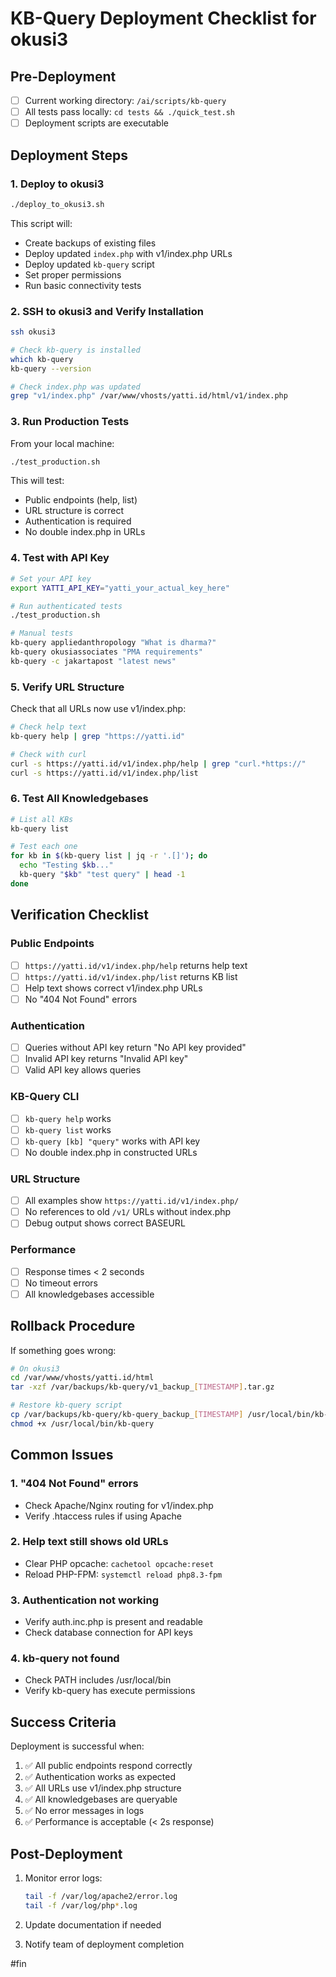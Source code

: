 # KB-Query Deployment Checklist for okusi3

## Pre-Deployment

- [ ] Current working directory: `/ai/scripts/kb-query`
- [ ] All tests pass locally: `cd tests && ./quick_test.sh`
- [ ] Deployment scripts are executable

## Deployment Steps

### 1. Deploy to okusi3
```bash
./deploy_to_okusi3.sh
```

This script will:
- Create backups of existing files
- Deploy updated `index.php` with v1/index.php URLs
- Deploy updated `kb-query` script
- Set proper permissions
- Run basic connectivity tests

### 2. SSH to okusi3 and Verify Installation
```bash
ssh okusi3

# Check kb-query is installed
which kb-query
kb-query --version

# Check index.php was updated
grep "v1/index.php" /var/www/vhosts/yatti.id/html/v1/index.php
```

### 3. Run Production Tests

From your local machine:
```bash
./test_production.sh
```

This will test:
- Public endpoints (help, list)
- URL structure is correct
- Authentication is required
- No double index.php in URLs

### 4. Test with API Key

```bash
# Set your API key
export YATTI_API_KEY="yatti_your_actual_key_here"

# Run authenticated tests
./test_production.sh

# Manual tests
kb-query appliedanthropology "What is dharma?"
kb-query okusiassociates "PMA requirements"
kb-query -c jakartapost "latest news"
```

### 5. Verify URL Structure

Check that all URLs now use v1/index.php:

```bash
# Check help text
kb-query help | grep "https://yatti.id"

# Check with curl
curl -s https://yatti.id/v1/index.php/help | grep "curl.*https://"
curl -s https://yatti.id/v1/index.php/list
```

### 6. Test All Knowledgebases

```bash
# List all KBs
kb-query list

# Test each one
for kb in $(kb-query list | jq -r '.[]'); do
  echo "Testing $kb..."
  kb-query "$kb" "test query" | head -1
done
```

## Verification Checklist

### Public Endpoints
- [ ] `https://yatti.id/v1/index.php/help` returns help text
- [ ] `https://yatti.id/v1/index.php/list` returns KB list
- [ ] Help text shows correct v1/index.php URLs
- [ ] No "404 Not Found" errors

### Authentication
- [ ] Queries without API key return "No API key provided"
- [ ] Invalid API key returns "Invalid API key"
- [ ] Valid API key allows queries

### KB-Query CLI
- [ ] `kb-query help` works
- [ ] `kb-query list` works
- [ ] `kb-query [kb] "query"` works with API key
- [ ] No double index.php in constructed URLs

### URL Structure
- [ ] All examples show `https://yatti.id/v1/index.php/`
- [ ] No references to old `/v1/` URLs without index.php
- [ ] Debug output shows correct BASEURL

### Performance
- [ ] Response times < 2 seconds
- [ ] No timeout errors
- [ ] All knowledgebases accessible

## Rollback Procedure

If something goes wrong:

```bash
# On okusi3
cd /var/www/vhosts/yatti.id/html
tar -xzf /var/backups/kb-query/v1_backup_[TIMESTAMP].tar.gz

# Restore kb-query script
cp /var/backups/kb-query/kb-query_backup_[TIMESTAMP] /usr/local/bin/kb-query
chmod +x /usr/local/bin/kb-query
```

## Common Issues

### 1. "404 Not Found" errors
- Check Apache/Nginx routing for v1/index.php
- Verify .htaccess rules if using Apache

### 2. Help text still shows old URLs
- Clear PHP opcache: `cachetool opcache:reset`
- Reload PHP-FPM: `systemctl reload php8.3-fpm`

### 3. Authentication not working
- Verify auth.inc.php is present and readable
- Check database connection for API keys

### 4. kb-query not found
- Check PATH includes /usr/local/bin
- Verify kb-query has execute permissions

## Success Criteria

Deployment is successful when:
1. ✅ All public endpoints respond correctly
2. ✅ Authentication works as expected
3. ✅ All URLs use v1/index.php structure
4. ✅ All knowledgebases are queryable
5. ✅ No error messages in logs
6. ✅ Performance is acceptable (< 2s response)

## Post-Deployment

1. Monitor error logs:
   ```bash
   tail -f /var/log/apache2/error.log
   tail -f /var/log/php*.log
   ```

2. Update documentation if needed

3. Notify team of deployment completion

#fin